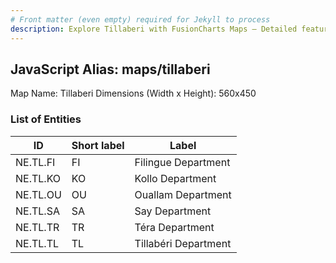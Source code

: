 ```yaml
---
# Front matter (even empty) required for Jekyll to process
description: Explore Tillaberi with FusionCharts Maps – Detailed features for seamless integration. Try now & enhance your data visualization today! 
---
```


## JavaScript Alias: maps/tillaberi

Map Name: Tillaberi
Dimensions (Width x Height): 560x450

### List of Entities

| ID       | Short label | Label                |
| -------- | ----------- | -------------------- |
| NE.TL.FI | FI          | Filingue Department  |
| NE.TL.KO | KO          | Kollo Department     |
| NE.TL.OU | OU          | Ouallam Department   |
| NE.TL.SA | SA          | Say Department       |
| NE.TL.TR | TR          | Téra Department      |
| NE.TL.TL | TL          | Tillabéri Department |
